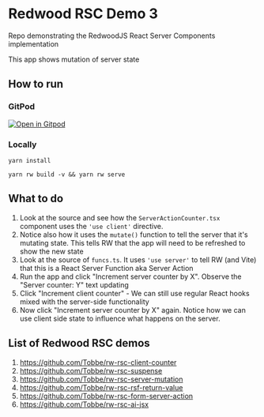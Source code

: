 # Redwood RSC Demo 3

Repo demonstrating the RedwoodJS React Server Components implementation

This app shows mutation of server state

## How to run

### GitPod

[![Open in Gitpod](https://gitpod.io/button/open-in-gitpod.svg)](https://gitpod.io/from-referrer/)

### Locally

`yarn install`

`yarn rw build -v && yarn rw serve`

## What to do

1. Look at the source and see how the `ServerActionCounter.tsx` component uses
   the `'use client'` directive.
2. Notice also how it uses the `mutate()` function to tell the server that it's
   mutating state. This tells RW that the app will need to be refreshed to show
   the new state
3. Look at the source of `funcs.ts`. It uses `'use server'` to tell RW (and
   Vite) that this is a React Server Function aka Server Action
4. Run the app and click "Increment server counter by X". Observe the "Server
   counter: Y" text updating
5. Click "Increment client counter" - We can still use regular React hooks
   mixed with the server-side functionality
6. Now click "Increment server counter by X" again. Notice how we can use
   client side state to influence what happens on the server.

## List of Redwood RSC demos

 1. https://github.com/Tobbe/rw-rsc-client-counter
 2. https://github.com/Tobbe/rw-rsc-suspense
 3. https://github.com/Tobbe/rw-rsc-server-mutation
 4. https://github.com/Tobbe/rw-rsc-rsf-return-value
 5. https://github.com/Tobbe/rw-rsc-form-server-action
 6. https://github.com/Tobbe/rw-rsc-ai-jsx
